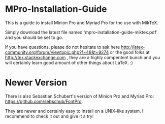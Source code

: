 MPro-Installation-Guide
=======================

This is a guide to install Minion Pro and Myriad Pro for the use with MikTeX.

Simply download the latest file named 'mpro-installation-guide-miktex.pdf' and you should be set to go.

If you have questions, please do not hesitate to ask here
http://latex-community.org/forum/viewtopic.php?f=48&t=9274
or the good folks at 
http://tex.stackexchange.com
, they are a highly compentent bunch and you will certainly learn good amount of other things about LaTeX. :)

Newer Version
=================

There is also Sebastian Schubert's version of Minion Pro and Myriad Pro: https://github.com/sebschub/FontPro.

They are newer and certainly easy to install on a UNIX-like system. I recommend to check it out and give it a try!